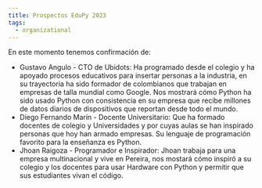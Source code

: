 ```yaml
---
title: Prospectos EduPy 2023
tags:
  - organizational
---
```



En este momento tenemos confirmación de:

- Gustavo Angulo - CTO de Ubidots: Ha programado desde el colegio y ha
  apoyado procesos educativos para insertar personas a la industria, en 
  su trayectoria ha sido formador de colombianos que trabajan en empresas
  de talla mundial como Google. Nos mostrará cómo Python ha sido usado
  Python con consistencia en su empresa que recibe millones de datos diarios
  de dispositivos que reportan desde todo el mundo.
- Diego Fernando Marín - Docente Universitario: Que ha formado docentes
  de colegio y Universidades y por cuyas aulas se han inspirado personas
  que hoy han armado empresas.  Su lenguaje de programación favorito para
  la enseñanza es Python.
- Jhoan Raigoza - Programador e Inspirador: Jhoan trabaja para una empresa
  multinacional y vive en Pereira, nos mostará cómo inspiró a su colegio y
  los docentes para usar Hardware con Python y permitir que sus estudiantes
  vivan el código.